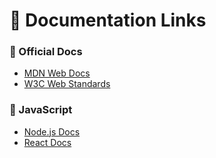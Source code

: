 # 📄 Documentation Links  

### 🔹 Official Docs  
- [MDN Web Docs](https://developer.mozilla.org/)  
- [W3C Web Standards](https://www.w3.org/)  

### 🔹 JavaScript  
- [Node.js Docs](https://nodejs.org/en/docs/)  
- [React Docs](https://reactjs.org/docs/getting-started.html)  

